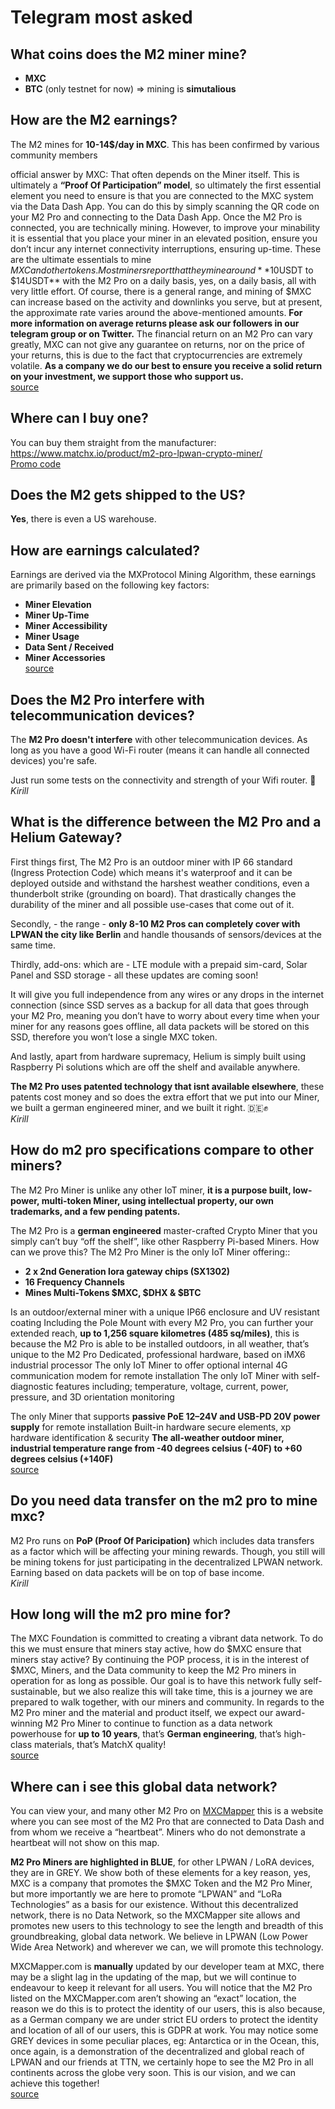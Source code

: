 # Telegram most asked
## What coins does the M2 miner mine?
- **MXC** 
- **BTC** (only testnet for now)
=> mining is **simutalious** 

## How are the M2 earnings?
The M2 mines for **10-14$/day in MXC**. This has been confirmed by various community members

official answer by MXC:
That often depends on the Miner itself. This is ultimately a **“Proof Of Participation” model**, so ultimately the first essential element you need to ensure is that you are connected to the MXC system via the Data Dash App. You can do this by simply scanning the QR code on your M2 Pro and connecting to the Data Dash App.
Once the M2 Pro is connected, you are technically mining. However, to improve your minability it is essential that you place your miner in an elevated position, ensure you don’t incur any internet connectivity interruptions, ensuring up-time. These are the ultimate essentials to mine $MXC and other tokens.
Most miners report that they mine around **$10USDT to $14USDT** with the M2 Pro on a daily basis, yes, on a daily basis, all with very little effort. Of course, there is a general range, and mining of $MXC can increase based on the activity and downlinks you serve, but at present, the approximate rate varies around the above-mentioned amounts. **For more information on average returns please ask our followers in our telegram group or on Twitter.**
The financial return on an M2 Pro can vary greatly, MXC can not give any guarantee on returns, nor on the price of your returns, this is due to the fact that cryptocurrencies are extremely volatile. **As a company we do our best to ensure you receive a solid return on your investment, we support those who support us.**
<br><a href="https://mxcfoundation.medium.com/worlds-most-popular-iot-miner-m2-pro-5f3d56d87a16">source </a>

## Where can I buy one?
You can buy them straight from the manufacturer: 
https://www.matchx.io/product/m2-pro-lpwan-crypto-miner/
<br>[Promo code](MDFiles/Handbook/promocodes.md)

## Does the M2 gets shipped to the US?
**Yes**, there is even a US warehouse.


## How are earnings calculated?
Earnings are derived via the MXProtocol Mining Algorithm, these earnings are primarily based on the following key factors:
- **Miner Elevation**
- **Miner Up-Time**
- **Miner Accessibility**
- **Miner Usage**
- **Data Sent / Received**
- **Miner Accessories**
<br><a href="https://mxcfoundation.medium.com/worlds-most-popular-iot-miner-m2-pro-5f3d56d87a16">source </a>

## Does the M2 Pro interfere with telecommunication devices?
The **M2 Pro doesn't interfere** with other telecommunication devices. As long as you have a good Wi-Fi router (means it can handle all connected devices) you're safe. 

Just run some tests on the connectivity and strength of your Wifi router. 🙌
<br><i>Kirill</i>


## What is the difference between the M2 Pro and a Helium Gateway?
First things first, The M2 Pro is an outdoor miner with IP 66 standard (Ingress Protection Code) which means it's waterproof and it can be deployed outside and withstand the harshest weather conditions, even a thunderbolt strike (grounding on board). That drastically changes the durability of the miner and all possible use-cases that come out of it. 

Secondly, - the range - **only 8-10 M2 Pros can completely cover with LPWAN the city like Berlin** and handle thousands of sensors/devices at the same time. 

Thirdly, add-ons: which are - LTE module with a prepaid sim-card, Solar Panel and SSD storage - all these updates are coming soon! 

It will give you full independence from any wires or any drops in the internet connection (since SSD serves as a backup for all data that goes through your M2 Pro, meaning you don’t have to worry about every time when your miner for any reasons goes offline, all data packets will be stored on this SSD, therefore you won’t lose a single MXC token.

And lastly, apart from hardware supremacy, Helium is simply built using Raspberry Pi solutions which are off the shelf and available anywhere. 

**The M2 Pro uses patented technology that isnt available elsewhere**, these patents cost money and so does the extra effort that we put into our Miner, we built a german engineered miner, and we built it right. 🇩🇪✊
<br><i>Kirill</i>

## How do m2 pro specifications compare to other miners?
The M2 Pro Miner is unlike any other IoT miner, **it is a purpose built, low-power, multi-token Miner, using intellectual property, our own trademarks, and a few pending patents.**

The M2 Pro is a **german engineered** master-crafted Crypto Miner that you simply can’t buy “off the shelf”, like other Raspberry Pi-based Miners. How can we prove this?
The M2 Pro Miner is the only IoT Miner offering::
- **2 x 2nd Generation lora gateway chips (SX1302)**
- **16 Frequency Channels**
- **Mines Multi-Tokens $MXC, $DHX & $BTC**

Is an outdoor/external miner with a unique IP66 enclosure and UV resistant coating
Including the Pole Mount with every M2 Pro, you can further your extended reach, **up to 1,256 square kilometres (485 sq/miles)**, this is because the M2 Pro is able to be installed outdoors, in all weather, that’s unique to the M2 Pro
Dedicated, professional hardware, based on iMX6 industrial processor
The only IoT Miner to offer optional internal 4G communication modem for remote installation
The only IoT Miner with self-diagnostic features including; temperature, voltage, current, power, pressure, and 3D orientation monitoring

The only Miner that supports **passive PoE 12–24V and USB-PD 20V power supply** for remote installation
Built-in hardware secure elements, xp hardware identification & security
**The all-weather outdoor miner, industrial temperature range from -40 degrees celsius (-40F) to +60 degrees celsius (+140F)**
<br><a href="https://mxcfoundation.medium.com/worlds-most-popular-iot-miner-m2-pro-5f3d56d87a16">source </a>

## Do you need data transfer on the m2 pro to mine mxc?  
M2 Pro runs on **PoP (Proof Of Paricipation)** which includes data transfers as a factor which will be affecting your mining rewards. Though, you still will be mining tokens for just participating in the decentralized LPWAN network. Earning based on data packets will be on top of base income. 
<br><i>Kirill</i>

## How long will the m2 pro mine for?
The MXC Foundation is committed to creating a vibrant data network. To do this we must ensure that miners stay active, how do $MXC ensure that miners stay active? By continuing the POP process, it is in the interest of $MXC, Miners, and the Data community to keep the M2 Pro miners in operation for as long as possible. Our goal is to have this network fully self-sustainable, but we also realize this will take time, this is a journey we are prepared to walk together, with our miners and community.
In regards to the M2 Pro miner and the material and product itself, we expect our award-winning M2 Pro Miner to continue to function as a data network powerhouse for **up to 10 years**, that’s **German engineering**, that’s high-class materials, that’s MatchX quality!
<br><a href="https://mxcfoundation.medium.com/worlds-most-popular-iot-miner-m2-pro-5f3d56d87a16">source </a>

## Where can i see this global data network?
You can view your, and many other M2 Pro on <a href="https://mxcmapper.com/">MXCMapper</a> this is a website where you can see most of the M2 Pro that are connected to Data Dash and from whom we receive a “heartbeat”. Miners who do not demonstrate a heartbeat will not show on this map.

**M2 Pro Miners are highlighted in BLUE**, for other LPWAN / LoRA devices, they are in GREY. We show both of these elements for a key reason, yes, MXC is a company that promotes the $MXC Token and the M2 Pro Miner, but more importantly we are here to promote “LPWAN” and “LoRa Technologies” as a basis for our existence. Without this decentralized network, there is no Data Network, so the MXCMapper site allows and promotes new users to this technology to see the length and breadth of this groundbreaking, global data network. We believe in LPWAN (Low Power Wide Area Network) and wherever we can, we will promote this technology.

MXCMapper.com is **manually** updated by our developer team at MXC, there may be a slight lag in the updating of the map, but we will continue to endeavour to keep it relevant for all users.
You will notice that the M2 Pro listed on the MXCMapper.com aren’t showing an “exact” location, the reason we do this is to protect the identity of our users, this is also because, as a German company we are under strict EU orders to protect the identity and location of all of our users, this is GDPR at work. You may notice some GREY devices in some peculiar places, eg: Antarctica or in the Ocean, this, once again, is a demonstration of the decentralized and global reach of LPWAN and our friends at TTN, we certainly hope to see the M2 Pro in all continents across the globe very soon. This is our vision, and we can achieve this together!
<br><a href="https://mxcfoundation.medium.com/worlds-most-popular-iot-miner-m2-pro-5f3d56d87a16">source </a>


